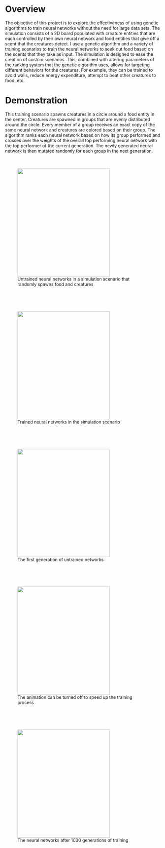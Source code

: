 <h1>Overview</h1>
The objective of this project is to explore the effectiveness of using genetic algorithms to train neural networks without the need for large data sets. The simulation consists of a 2D board populated with creature entities that are each controlled by their own neural network and food entities that give off a scent that the creatures detect. I use a genetic algorithm and a variety of training scenarios to train the neural networks to seek out food based on the scents that they take as input. The simulation is designed to ease the creation of custom scenarios. This, combined with altering parameters of the ranking system that the genetic algorithm uses, allows for targeting different behaviors for the creatures. For example, they can be trained to avoid walls, reduce energy expenditure, attempt to beat other creatures to food, etc. 

<h1>Demonstration</h1>
This training scenario spawns creatures in a circle around a food entity in the center. Creatures are spawned in groups that are evenly distributed around the circle. Every member of a group receives an exact copy of the same neural network and creatures are colored based on their group. The algorithm ranks each neural network based on how its group performed and crosses over the weights of the overall top performing neural network with the top performer of the current generation. The newly generated neural network is then mutated randomly for each group in the next generation. 
<br>
<br>
<br>
<figure>
  <img src="https://github.com/herstky/Replicator/raw/master/untrained_neural_network_sim.gif" height="350" width="300">
  <figcaption>Untrained neural networks in a simulation scenario that randomly spawns food and creatures</figcaption>
</figure>
<br>
<br>
<br>
<figure>
  <img src="https://github.com/herstky/Replicator/raw/master/trained_neural_network_sim.gif" height="350" width="300">
  <figcaption>Trained neural networks in the simulation scenario</figcaption>
</figure>
<br>
<br>
<br>
<figure>
  <img src="https://github.com/herstky/Replicator/raw/master/untrained_neural_network.gif" height="350" width="300">
  <figcaption>The first generation of untrained networks</figcaption>
</figure>
<br>
<br>
<br>
<figure>
  <img src="https://github.com/herstky/Replicator/raw/master/animation_toggle.gif" height="350" width="300">
  <figcaption>The animation can be turned off to speed up the training process</figcaption>
</figure>
<br>
<br>
<br>
<figure>
  <img src="https://github.com/herstky/Replicator/raw/master/trained_neural_network.gif" height="350" width="300">
  <figcaption>The neural networks after 1000 generations of training</figcaption>
</figure>
